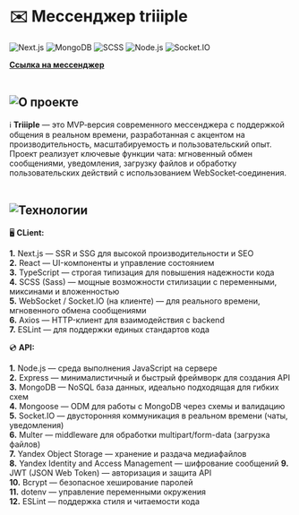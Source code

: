 # ✉️ Мессенджер triiiple
![Next.js](https://img.shields.io/badge/Frontend-Next.js-000?logo=next.js)
![MongoDB](https://img.shields.io/badge/Database-MongoDB-4EA94B?logo=mongodb&logoColor=white)
![SCSS](https://img.shields.io/badge/Style-SCSS-cc6699?logo=sass&logoColor=white)
![Node.js](https://img.shields.io/badge/Backend-Node.js-43853D?logo=node.js&logoColor=white)
![Socket.IO](https://img.shields.io/badge/Real--time-Socket.io-black?logo=socket.io&logoColor=white)

**[Ссылка на мессенджер](https://triiiple.ru)**
<br>
<br>
## ![О проекте](https://ucarecdn.com/e657af6a-b85e-4605-9492-1784123afd18/Frame8.svg)

ℹ️ **Triiiple** — это MVP‑версия современного мессенджера с поддержкой общения в реальном времени, разработанная с акцентом на производительность, масштабируемость и пользовательский опыт. Проект реализует ключевые функции чата: мгновенный обмен сообщениями, уведомления, загрузку файлов и обработку пользовательских действий с использованием WebSocket‑соединения.
<br>
<br>
## ![Технологии](https://ucarecdn.com/26f6e682-627a-4621-a34f-782fb2a58221/techs.svg)

🖥️ **CLient:**

**1.** Next.js — SSR и SSG для высокой производительности и SEO  
**2.** React — UI-компоненты и управление состоянием  
**3.** TypeScript — строгая типизация для повышения надежности кода  
**4.** SCSS (Sass) — мощные возможности стилизации с переменными, миксинами и вложенностью  
**5.** WebSocket / Socket.IO (на клиенте) — для реального времени, мгновенного обмена сообщениями  
**6.** Axios — HTTP-клиент для взаимодействия с backend  
**7.** ESLint — для поддержки единых стандартов кода

💿 **API:**

**1.** Node.js — среда выполнения JavaScript на сервере  
**2.** Express — минималистичный и быстрый фреймворк для создания API  
**3.** MongoDB — NoSQL база данных, идеально подходящая для гибких схем  
**4.** Mongoose — ODM для работы с MongoDB через схемы и валидацию  
**5.** Socket.IO — двусторонняя коммуникация в реальном времени (чаты, уведомления)  
**6.** Multer — middleware для обработки multipart/form-data (загрузка файлов)  
**7.** Yandex Object Storage — хранение и раздача медиафайлов  
**8.** Yandex Identity and Access Management — шифрование сообщений 
**9.** JWT (JSON Web Token) — авторизация и защита API <br>
**10.** Bcrypt — безопасное хеширование паролей  
**11.** dotenv — управление переменными окружения  
**12.** ESLint — поддержка стиля и читаемости кода


